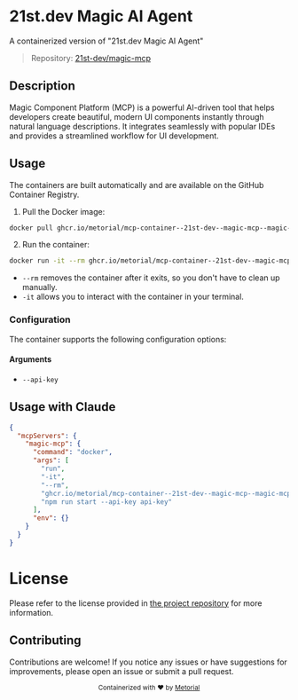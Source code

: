 
# 21st.dev Magic AI Agent

A containerized version of "21st.dev Magic AI Agent"

> Repository: [21st-dev/magic-mcp](https://github.com/21st-dev/magic-mcp)

## Description

Magic Component Platform (MCP) is a powerful AI-driven tool that helps developers create beautiful, modern UI components instantly through natural language descriptions. It integrates seamlessly with popular IDEs and provides a streamlined workflow for UI development.


## Usage

The containers are built automatically and are available on the GitHub Container Registry.

1. Pull the Docker image:

```bash
docker pull ghcr.io/metorial/mcp-container--21st-dev--magic-mcp--magic-mcp
```

2. Run the container:

```bash
docker run -it --rm ghcr.io/metorial/mcp-container--21st-dev--magic-mcp--magic-mcp 
```

- `--rm` removes the container after it exits, so you don't have to clean up manually.
- `-it` allows you to interact with the container in your terminal.


### Configuration

The container supports the following configuration options:


#### Arguments

- `--api-key`






## Usage with Claude

```json
{
  "mcpServers": {
    "magic-mcp": {
      "command": "docker",
      "args": [
        "run",
        "-it",
        "--rm",
        "ghcr.io/metorial/mcp-container--21st-dev--magic-mcp--magic-mcp",
        "npm run start --api-key api-key"
      ],
      "env": {}
    }
  }
}
```

# License

Please refer to the license provided in [the project repository](https://github.com/21st-dev/magic-mcp) for more information.

## Contributing

Contributions are welcome! If you notice any issues or have suggestions for improvements, please open an issue or submit a pull request.

<div align="center">
  <sub>Containerized with ❤️ by <a href="https://metorial.com">Metorial</a></sub>
</div>
  
